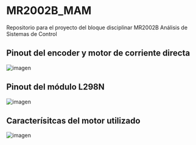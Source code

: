 # MR2002B_MAM

Repositorio para el proyecto del bloque disciplinar MR2002B Análisis de Sistemas de Control

## Pinout del encoder y motor de corriente directa
![imagen](https://github.com/user-attachments/assets/f29e247d-5a8a-44ae-a773-ea89f6fa4b0c)

## Pinout del módulo L298N
![imagen](https://github.com/user-attachments/assets/7d81d15e-8831-4031-a4d1-00d8786a0032)

## Caracterísitcas del motor utilizado
![imagen](https://github.com/user-attachments/assets/281a6cd1-75a6-427d-9800-27c544d17b64)
